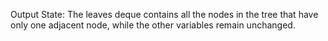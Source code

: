 Output State: The leaves deque contains all the nodes in the tree that have only one adjacent node, while the other variables remain unchanged.